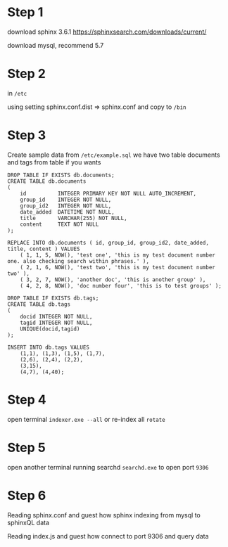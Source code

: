 # Step 1
download sphinx 3.6.1 https://sphinxsearch.com/downloads/current/

download mysql, recommend 5.7
# Step 2
in ```/etc```

using setting sphinx.conf.dist => sphinx.conf and copy to `/bin`

# Step 3
Create sample data from ```/etc/example.sql```
we have two table documents and tags from table if you wants
```
DROP TABLE IF EXISTS db.documents;
CREATE TABLE db.documents
(
	id			INTEGER PRIMARY KEY NOT NULL AUTO_INCREMENT,
	group_id	INTEGER NOT NULL,
	group_id2	INTEGER NOT NULL,
	date_added	DATETIME NOT NULL,
	title		VARCHAR(255) NOT NULL,
	content		TEXT NOT NULL
);

REPLACE INTO db.documents ( id, group_id, group_id2, date_added, title, content ) VALUES
	( 1, 1, 5, NOW(), 'test one', 'this is my test document number one. also checking search within phrases.' ),
	( 2, 1, 6, NOW(), 'test two', 'this is my test document number two' ),
	( 3, 2, 7, NOW(), 'another doc', 'this is another group' ),
	( 4, 2, 8, NOW(), 'doc number four', 'this is to test groups' );

DROP TABLE IF EXISTS db.tags;
CREATE TABLE db.tags
(
	docid INTEGER NOT NULL,
	tagid INTEGER NOT NULL,
	UNIQUE(docid,tagid)
);

INSERT INTO db.tags VALUES
	(1,1), (1,3), (1,5), (1,7),
	(2,6), (2,4), (2,2),
	(3,15),
	(4,7), (4,40);

```

# Step 4
open terminal ```indexer.exe --all``` or re-index all ```rotate```

# Step 5

open another terminal running searchd ```searchd.exe``` to open port ```9306```

# Step 6
Reading sphinx.conf and guest how sphinx indexing from mysql to sphinxQL data

Reading index.js and guest how connect to port 9306 and query data
